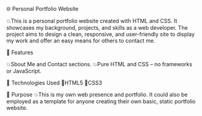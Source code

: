 🌐 Personal Portfolio Website

💥This is a personal portfolio website created with HTML and CSS. It showcases my background, projects, and skills as a web developer. The project aims to design a clean, responsive, and user-friendly site to display my work and offer an easy means for others to contact me.

🚀 Features

💥Sbout Me and Contact sections.
💥Pure HTML and CSS – no frameworks or JavaScript.

📁 Technologies Used
🔷HTML5
🔶CSS3

🎯 Purpose
💥This is my own web presence and portfolio. It could also be employed as a template for anyone creating their own basic, static portfolio website.
